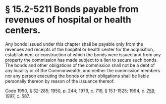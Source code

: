 # § 15.2-5211 Bonds payable from revenues of hospital or health centers.

<p>Any bonds issued under this chapter shall be payable only from the revenues and receipts of the hospital or health center for the acquisition, establishment or construction of which the bonds were issued and from any property the commission has made subject to a lien to secure such bonds. The bonds and other obligations of the commission shall not be a debt of any locality or of the Commonwealth, and neither the commission members nor any person executing the bonds or other obligations shall be liable personally thereon by reason of the issuance thereof.</p><p>Code 1950, § 32-285; 1950, p. 244; 1979, c. 719, § 15.1-1525; 1994, c. <a href='http://lis.virginia.gov/cgi-bin/legp604.exe?941+ful+CHAP0759'>759</a>; 1997, c. 587.</p>